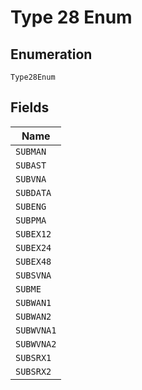 
# Type 28 Enum

## Enumeration

`Type28Enum`

## Fields

| Name |
|  --- |
| `SUBMAN` |
| `SUBAST` |
| `SUBVNA` |
| `SUBDATA` |
| `SUBENG` |
| `SUBPMA` |
| `SUBEX12` |
| `SUBEX24` |
| `SUBEX48` |
| `SUBSVNA` |
| `SUBME` |
| `SUBWAN1` |
| `SUBWAN2` |
| `SUBWVNA1` |
| `SUBWVNA2` |
| `SUBSRX1` |
| `SUBSRX2` |

